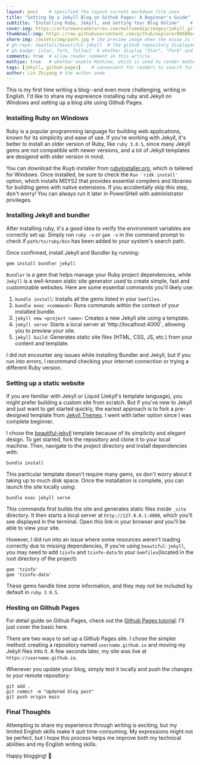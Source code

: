 ```yaml
---
layout: post    # specified the layout current markdown file uses
title: "Setting Up a Jekyll Blog on Github Pages: A Beginner's Guide"    # the title of the essay
subtitle: "Installing Ruby, Jekyll, and Getting Your Blog Online"    # the descirption of current essay
cover-img: https://arturomoncadatorres.com/multimedia/images/jekyll_github/jekyll_github.png # large background picture displayed on the top of the essay
thumbnail-img: https://raw.githubusercontent.com/github/explore/80688e429a7d4ef2fca1e82350fe8e3517d3494d/collections/github-pages-examples/github-pages-examples.png    # preview image of the essay on the article list page
share-img: /assets/img/path.jpg # the preview image when the essay is shared to social media like Twitter
# gh-repo: daattali/beautiful-jekyll  # the github repository displayed in the page
# gh-badge: [star, fork, follow]  # whether display "Star", "Fork" and "Follow" button, which are all related to repo operation
comments: true  # allow reader comment on this article
mathjax: true   # whether enable MathJax, which is used to render mathematical formulas
tags: [jekyll, github-pages]    # convenient for readers to search for articles based on tags
author: Lin Zhiyang # the author anme
---
```


This is my first time writing a blog--and even more challenging, writing in English. I'd like to share my expreience installing ruby and Jekyll on Windows and setting up a blog site using Github Pages. 

### Installing Ruby on Windows

Ruby is a popular programming language for building web applications, known for its simplicity and ease of use. If you're working with Jekyll, it's better to install an older version of Ruby, like `ruby 3.0.5`, since many Jekyll gems are not compatible with newer versions, and a lot of Jekyll templates are desigend with older version in mind. 

You can download the Ruyb installer from [rubyinstaller.org](https://rubyinstaller.org/), which is tailered for Windows. Once installed, be sure to check the `Run 'ridk install'` option, which installs MSYS2 that provides essential compilers and libraries for building gems with native extensions. If you accidentally skip this step, don't worry! You can always run it later in PowerSHell with administrator privileges.

### Installing Jekyll and bundler

After installing ruby, it's a good idea to verify the environment variables are correctly set up. Simply run `ruby -v` or `gem -v` in the command prompt to check if `path/to/ruby/bin` has been added to your system's search path.

Once confirmed, install Jekyll and Bundler by running:

```shell
gem install bundler jekyll
```

`Bundler` is a gem that helps manage your Ruby project dependencies, while `Jekyll` is a well-known static site generator used to create simple, fast and customizable websites. Here are some essential commands you'll likely use:
1. `bundle install`: Installs all the gems listed in your `Gemfiles`.
2. `bundle exec <command>`: Runs commands within the context of your installed bundle.
3. `jekyll new <project name>`: Creates a new Jekyll site using a template.
4. `jekyll serve`: Starts a local server at 'http://localhost:4000`, allowing you to preview your site.
5. `jekyll build`: Generates static site files (HTML, CSS, JS, etc.) from your content and template.

I did not encounter any issues while installing Bundler and Jekyll, but if you run into errors, I recommand checking your internet connection or trying a different Ruby version. 

### Setting up a static website

If you are familiar with Jekyll or Liquid (Jekyll's template language), you might prefer building a custom site from scratch. But if you've new to Jekyll and just want to get started quickly, the eariest approach is to fork a pre-designed template from [Jekyll Themes](https://jekyllthemes.io/free). I went with latter option since I was complete beginner.

I chose the [beautiful-jekyll](https://github.com/daattali/beautiful-jekyll) template because of its simplicity and elegant design. To get started, fork the repository and clone it to your local machine. Then, navigate to the project directory and install dependencies with:

```shell
bundle install
```

This particular template doesn't require many gems, so don't worry about it taking up to much disk space. Once the installation is complete, you can launch the site locally using:

```shell
bundle exec jekyll serve
```

This commands first builds the site and generates static files inside `_site` directory. It then starts a local server at `http://127.0.0.1:4000`, which you'll see displayed in the terminal. Open this link in your browser and you'll be able to view your site.

However, I did run into an issue where some resources weren't loading correctly due to missing dependencies, If you're using `beautiful-jekyll`, you may need to add `tzinfo` and `tzinfo-data` to your `Gemfiles`(located in the root directory of the project):

```
gem 'tzinfo'
gem 'tzinfo-data'
```

These gems handle time zone information, and they may not be included by default in `ruby 3.0.5`.

### Hosting on Github Pages

For detail guide on Github Pages, check out the [Github Pages tutorial](https://docs.github.com/en/pages/getting-started-with-github-pages/creating-a-github-pages-site). I'll just cover the basic here.

There are two ways to set up a Github Pages site. I chose the simpler method: creating a repository named `username.github.io` and moving my Jekyll files into it. A few seconds later, my site was live at `https://username.github.io`.

Whenever you update your blog, simply test it locally and push the changes to your remote repository:

```shell
git add .
git commit -m "Updated blog post"
git push origin main
```

### Final Thoughts

Attempting to share my experience through writing is exciting, but my limited English skills make it quit time-consuming. My expressions might not be perfect, but I hope this process helps me improve both my technical abilities and my English writing skills.

Happy blogging! 🎉